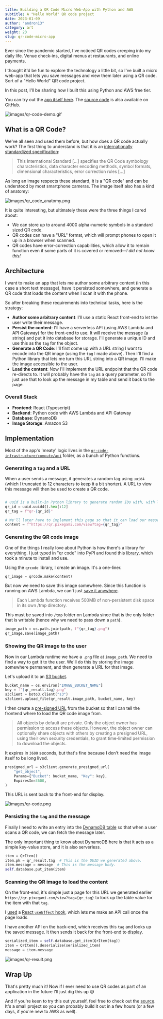 ```yaml
---
title: Building a QR Code Micro Web-App with Python and AWS
subtitle: A "Hello World" QR code project
date: 2023-01-09
author: "andron13"
category: art
weight: 23
slug: qr-code-micro-app
---
```


Ever since the pandemic started, I've noticed QR codes creeping into my daily life. Venue check-ins, digital menus at restaurants, and online payments.

I thought it'd be fun to explore the technology a little bit, so I've built a micro web-app that lets you save messages and view them later using a QR code. Sort of a "Hello World" QR code project.

In this post, I'll be sharing how I built this using Python and AWS free tier.

You can try out the [app itself here](https://qr.pixegami.com/). The [source code](https://github.com/pixegami/qr-code-webapp) is also available on GitHub.

![images/qr-code-demo.gif](https://cdn.hashnode.com/res/hashnode/image/upload/v1628899108564/NGWiGc3-w.gif)

## What is a QR Code?

We've all seen and used them before, but how does a QR code actually work? The first thing to understand is that it is an [internationally standardized specification](https://www.iso.org/obp/ui/#iso:std:iso-iec:18004:ed-3:v1:en):

> This International Standard [...] specifies the QR Code symbology characteristics, data character encoding methods, symbol formats, dimensional characteristics, error correction rules [...]

As long an image respects these standard, it is a "QR code" and can be understood by most smartphone cameras. The image itself also has a kind of anatomy:

![images/qr_code_anatomy.png](https://cdn.hashnode.com/res/hashnode/image/upload/v1628900340423/NSYNLARYu.png)

It is quite interesting, but ultimately these were the three things I cared about:

- We can store up to around 4000 alpha-numeric symbols in a standard sized QR code.
- QR codes can have a "URL" format, which will prompt phones to open it up in a browser when scanned.
- QR codes have error-correction capabilities, which allow it to remain function even if some parts of it is covered or removed—_I did not know this!_

## Architecture

I want to make an app that lets me author some arbitrary content (in this case a short text message), have it persisted somewhere, and generate a QR code that loads the content when I scan it with the phone.

So after breaking these requirements into technical tasks, here is the strategy:

- **Author some arbitrary content**: I'll use a static React front-end to let the user write their message.
- **Persist the content**: I'll have a serverless API (using AWS Lambda and API Gateway) for the front-end to use. It will receive the message (a string) and put it into database for storage. I'll generate a unique ID and use this as the `tag` for the object.
- **Generate a QR Code**: I'll first come up with a URL string I want to encode into the QR image (using the `tag` I made above). Then I'll find a Python library that lets me turn this URL string into a QR image. I'll make the image accessible to the user.
- **Load the content**: Now I'll implement the URL endpoint that the QR code re-directs to. It will probably have the `tag` as a query parameter, so I'll just use that to look up the message in my table and send it back to the page.

### Overall Stack

- **Frontend**: React (Typescript)
- **Backend**: Python code with AWS Lambda and API Gateway
- **Database**: DynamoDB
- **Image Storage**: Amazon S3

## Implementation

Most of the app's 'meaty' logic lives in the [`qr-code-infrastructure/compute/api`](https://github.com/pixegami/qr-code-webapp/tree/main/qr-code-infrastructure/compute/api) folder, as a bunch
of Python functions.

### Generating a `tag` and a URL

When a user sends a message, it generates a random tag using `uuid4` (which I truncated to 12
characters to keep it a bit shorter). A URL to view this message will then be used to create a QR code.

```python

# uuid is a built-in Python library to generate random IDs with, with low chance of collision.
qr_id = uuid.uuid4().hex[:12]
qr_tag = f"qr-{qr_id}"

# We'll later have to implement this page so that it can load our message with the given tag.
content = f"https://qr.pixegami.com/view?tag={qr_tag}"
```

### Generating the QR code image

One of the things I really love about Python is how there's a library for everything. I just typed in "qr code" into PyPI and found this [library](https://pypi.org/project/qrcode/), which took a minute to install and use.

Using the `qrcode` library, I create an image. It's a one-liner.

```python
qr_image = qrcode.make(content)
```

But now we need to save this image somewhere. Since this function is running on AWS Lambda, we can't just [save it anywhere](https://aws.amazon.com/lambda/faqs/).

> Each Lambda function receives 500MB of non-persistent disk space in its own /tmp directory.

This must be saved into `/tmp` folder on Lambda
since that is the only folder that is writable (hence why we need to pass down a `path`).

```python
image_path = os.path.join(path, f"{qr_tag}.png")
qr_image.save(image_path)
```

### Showing the QR image to the user

Now in our Lambda runtime we have a `.png` file at `image_path`. We need to find a way to get it to the user. We'll do this by storing the image somewhere permanent, and then generate a URL for that image.

Let's upload it to an [S3 bucket](https://aws.amazon.com/s3/?nc2=h_ql_prod_fs_s3).

```python
bucket_name = os.environ["IMAGE_BUCKET_NAME"]
key = f"{qr_result.tag}.png"
s3client = boto3.client("s3")
s3client.upload_file(qr_result.image_path, bucket_name, key)
```

I then create a [pre-signed URL](https://docs.aws.amazon.com/AmazonS3/latest/userguide/ShareObjectPreSignedURL.html) from the bucket so that I can tell the frontend where to load the
QR code image from.

> All objects by default are private. Only the object owner has permission to access these objects. However, the object owner can optionally share objects with others by creating a presigned URL, using their own security credentials, to grant time-limited permission to download the objects.

It expires in `3600` seconds, but that's fine because I don't need the image
itself to be long lived.

```python
presigned_url = s3client.generate_presigned_url(
    "get_object",
    Params={"Bucket": bucket_name, "Key": key},
    ExpiresIn=3600,
)
```

This URL is sent back to the front-end for display.

![images/qr-code.png](https://cdn.hashnode.com/res/hashnode/image/upload/v1628903696663/uU7ksdnrL.png)

### Persisting the `tag` and the message

Finally I need to write an entry into the [DynamoDB table](https://aws.amazon.com/dynamodb/) so that when a user scans a QR code, we can fetch the message later.

The only important thing to know about DynamoDB here is that it acts as a simple key-value store, and it is also serverless.

```python
item = QrItem()
item.pk = qr_result.tag  # This is the UUID we generated above.
item.message = message  # This is the message body.
self.database.put_item(item)
```

### Scanning the QR image to load the content

On the front-end, it's simple just a page for this URL we generated earlier `https://qr.pixegami.com/view?tag={qr_tag}` to look up the table value for the item with that `tag`.

I [used](https://github.com/pixegami/qr-code-webapp/blob/main/qr-code-site/src/components/pages/ViewPage.tsx#L19) a [React `useEffect` hook](https://reactjs.org/docs/hooks-effect.html), which lets me make an API call once the page loads.

I have another API on the back-end, which receives this `tag` and looks up the saved message. It then sends it back for the front-end to display.

```python
serialized_item = self.database.get_item(QrItem(tag))
item = QrItem().deserialize(serialized_item)
message = item.message
```

![images/qr-result.png](https://cdn.hashnode.com/res/hashnode/image/upload/v1628903629263/V2Jg0j8r3.png)

## Wrap Up

That's pretty much it! Now if I ever need to use QR codes as part of an application in the future I'll just dig this up 😅

And if you're keen to try this out yourself, feel free to check out the [source](https://github.com/pixegami/qr-code-webapp). It's a small project so you can probably build it out in a few hours (or a few days, if you're new to AWS as well).
